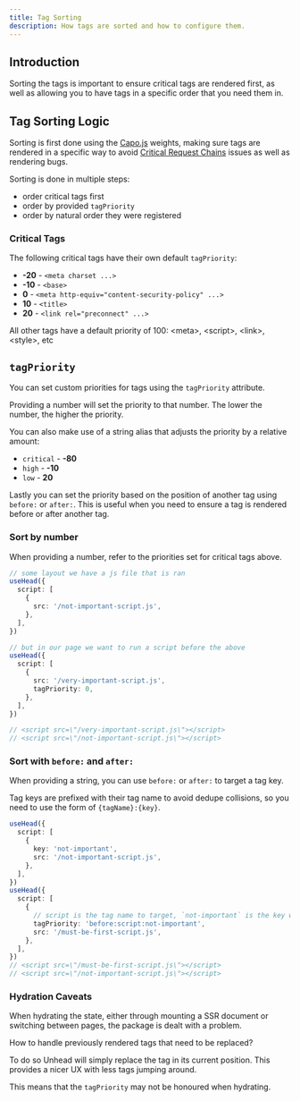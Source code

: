 ```yaml
---
title: Tag Sorting
description: How tags are sorted and how to configure them.
---
```


## Introduction

Sorting the tags is important to ensure critical tags are rendered first, as well as allowing you to have tags in a specific order that you need them in.

## Tag Sorting Logic

Sorting is first done using the [Capo.js](https://rviscomi.github.io/capo.js/) weights, making sure tags are rendered in
a specific way to avoid [Critical Request Chains](https://web.dev/critical-request-chains/) issues as well
as rendering bugs.

Sorting is done in multiple steps:

- order critical tags first
- order by provided `tagPriority`
- order by natural order they were registered

### Critical Tags

The following critical tags have their own default `tagPriority`:

- **-20** - `<meta charset ...>`
- **-10** - `<base>`
- **0** - `<meta http-equiv="content-security-policy" ...>`
- **10** - `<title>`
- **20** - `<link rel="preconnect" ...>`

All other tags have a default priority of 100: &lt;meta&gt;, &lt;script&gt;, &lt;link&gt;, &lt;style&gt;, etc

## `tagPriority`

You can set custom priorities for tags using the `tagPriority` attribute.

Providing a number will set the priority to that number. The lower the number, the higher the priority.

You can also make use of a string alias that adjusts the priority by a relative amount:

- `critical` - **-80**
- `high` - **-10**
- `low` - **20**

Lastly you can set the priority based on the position of another tag using `before:` or `after:`. This is useful when you need to ensure a tag is rendered before or after another tag.

### Sort by number

When providing a number, refer to the priorities set for critical tags above.

```ts
// some layout we have a js file that is ran
useHead({
  script: [
    {
      src: '/not-important-script.js',
    },
  ],
})

// but in our page we want to run a script before the above
useHead({
  script: [
    {
      src: '/very-important-script.js',
      tagPriority: 0,
    },
  ],
})

// <script src=\"/very-important-script.js\"></script>
// <script src=\"/not-important-script.js\"></script>
```

### Sort with `before:` and `after:`

When providing a string, you can use `before:` or `after:` to target a tag key.

Tag keys are prefixed with their tag name to avoid dedupe collisions, so you need to use the form of `{tagName}:{key}`.

```ts
useHead({
  script: [
    {
      key: 'not-important',
      src: '/not-important-script.js',
    },
  ],
})
useHead({
  script: [
    {
      // script is the tag name to target, `not-important` is the key we're targeting
      tagPriority: 'before:script:not-important',
      src: '/must-be-first-script.js',
    },
  ],
})
// <script src=\"/must-be-first-script.js\"></script>
// <script src=\"/not-important-script.js\"></script>
```

### Hydration Caveats

When hydrating the state, either through mounting a SSR document or switching between pages, the package is dealt with a problem.

How to handle previously rendered tags that need to be replaced?

To do so Unhead will simply replace the tag in its current position. This provides a nicer UX with less
tags jumping around.

This means that the `tagPriority` may not be honoured when hydrating.
